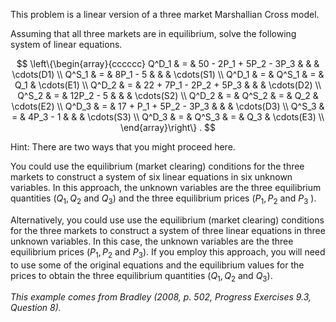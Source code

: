 This problem is a linear version of a three market Marshallian Cross model.

Assuming that all three markets are in equilibrium, solve the following system of linear equations.


$$
\left\{\begin{array}{cccccc}
Q^D_1 & = & 50 - 2P_1 + 5P_2 - 3P_3 & & & \cdots(D1) \\
Q^S_1 & = & 8P_1 - 5 & & & \cdots(S1) \\
Q^D_1 & = & Q^S_1 & = & Q_1 & \cdots(E1) \\
Q^D_2 & = & 22 + 7P_1 - 2P_2 + 5P_3 & & & \cdots(D2) \\
Q^S_2 & = & 12P_2 - 5 & & & \cdots(S2) \\
Q^D_2 & = & Q^S_2 & = & Q_2 & \cdots(E2) \\
Q^D_3 & = & 17 + P_1 + 5P_2 - 3P_3 & & & \cdots(D3) \\
Q^S_3 & = & 4P_3 - 1 & & & \cdots(S3) \\
Q^D_3 & = & Q^S_3 & = & Q_3 & \cdots(E3) \\
\end{array}\right\} .
$$


Hint: There are two ways that you might proceed here. 

You could use the equilibrium (market clearing) conditions for the three markets to construct a system of six linear equations in six unknown variables. In this approach, the unknown variables are the three equilibrium quantities $\left(Q_{1}, Q_{2}\right.$ and $\left.Q_{3}\right)$ and the three equilibrium prices $\left(P_{1}, P_{2}\right.$ and $P_{3}$ ). 

Alternatively, you could use use the equilibrium (market clearing) conditions for the three markets to construct a system of three linear equations in three unknown variables. In this case, the unknown variables are the three equilibrium prices $\left(P_{1}, P_{2}\right.$ and $\left.P_{3}\right)$.
If you employ this approach, you will need to use some of the original equations and the equilibrium values for the prices to obtain the three equilibrium quantities $\left(Q_{1}, Q_{2}\right.$ and $\left.Q_{3}\right)$.

*This example comes from Bradley (2008, p. 502, Progress Exercises 9.3, Question 8).*